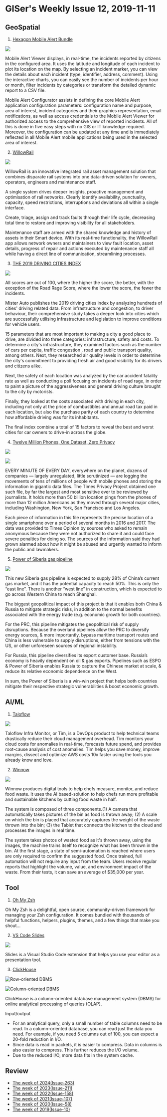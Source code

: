 # GISer's Weekly Issue 12, 2019-11-11

## GeoSpatial

1. [Hexagon Mobile Alert Bundle](https://hexagongeospatial.force.com/mappexchange/#/apps/a0q6A000000a0vXQAQ)

![](https://www.hexagongeospatial.com/-/media/Images/Hexagon/Hexagon%20Core/Geospatial/Smart-MApps/Mobile-Alert/mobile_alert_viewer_screenshot.ashx?h=169&w=300&la=en&hash=CBA1944F90ED556D01375469B72DC03E)

Mobile Alert Viewer displays, in real-time, the incidents reported by citizens in the configured area. It uses the latitude and longitude of each incident to plot its location on the map. By selecting an incident marker, you can view the details about each incident (type, identifier, address, comment). Using the interactive charts, you can easily see the number of incidents per hour or month, filter incidents by categories or transform the detailed dynamic report to a CSV file.

Mobile Alert Configurator assists in defining the core Mobile Alert application configuration parameters: configuration name and purpose, area of interest, incident categories and their graphics representation, email notifications, as well as access credentials to the Mobile Alert Viewer for authorized access to the comprehensive view of reported incidents. All of this is done in five easy steps with no GIS or IT knowledge required. Moreover, the configuration can be updated at any time and is immediately reflected in all Mobile Alert mobile applications being used in the selected area of interest.

2. [WillowRail](https://www.willowrail.com/)

![](https://www.willowrail.com/wp-content/uploads/elementor/thumbs/02-Corrective-Maintenance-2-optimized-1-ofo8j2rfeg28wu22422rq22o0o1z1qienczovx5t6o.png)

WillowRail is an innovative integrated rail asset management solution that combines disparate rail systems into one data-driven solution for owners, operators, engineers and maintenance staff.

A single system drives deeper insights, proactive management and optimisation of rail networks. Clearly identify availability, punctuality, capacity, speed restrictions, interruptions and deviations all within a single interface.

Create, triage, assign and track faults through their life cycle, decreasing total time to restore and improving visibility for all stakeholders.

Maintenance staff are armed with the shared knowledge and history of assets in their Smart device. With its real-time functionality, the WillowRail app allows network owners and maintainers to view fault location, asset details, progress of repair and actions executed by maintenance staff all while having a direct line of communication, streamlining processes.

3. [THE 2019 DRIVING CITIES INDEX](https://www.mister-auto.co.uk/driving-cities-index/)

![](../images/issue-12-1.png)

All scores are out of 100, where the higher the score, the better, with the exception of the Road Rage Score, where the lower the score, the fewer the incidents.

Mister Auto publishes the 2019 driving cities index by analyzing hundreds of cities' driving related data. From infrastructure and congestion, to driver behaviour, their comprehensive study takes a deeper look into cities which are successfully utilising infrastructure and legislation to improve conditions for vehicle users.

15 parameters that are most important to making a city a good place to drive, are divided into three categories: infrastructure, safety and costs. To determine a city's infrastructure, they examined factors such as the number of cars per capita, traffic congestion , road and public transport quality, among others. Next, they researched air quality levels in order to determine the city's commitment to providing fresh air and good visibility for its drivers and citizens alike.

Next, the safety of each location was analyzed by the car accident fatality rate as well as conducting a poll focusing on incidents of road rage, in order to paint a picture of the aggressiveness and general driving culture brought to the city by motorists.

Finally, they looked at the costs associated with driving in each city, including not only at the price of combustibles and annual road tax paid in each location, but also the purchase parity of each country to determine how affordable driving was for its inhabitants.

The final index combine a total of 15 factors to reveal the best and worst cities for car owners to drive-in across the globe.

4. [Twelve Million Phones, One Dataset, Zero Privacy](https://www.nytimes.com/interactive/2019/12/19/opinion/location-tracking-cell-phone.html)

![](https://miro.medium.com/max/4448/1*_GXfUEtkrsGnCMo0LYrXjg.png)

![](https://dgit.com/wp-content/uploads/2019/12/pentagon-1024x521.jpg)

EVERY MINUTE OF EVERY DAY, everywhere on the planet, dozens of companies — largely unregulated, little scrutinized — are logging the movements of tens of millions of people with mobile phones and storing the information in gigantic data files. The Times Privacy Project obtained one such file, by far the largest and most sensitive ever to be reviewed by journalists. It holds more than 50 billion location pings from the phones of more than 12 million Americans as they moved through several major cities, including Washington, New York, San Francisco and Los Angeles.

Each piece of information in this file represents the precise location of a single smartphone over a period of several months in 2016 and 2017. The data was provided to Times Opinion by sources who asked to remain anonymous because they were not authorized to share it and could face severe penalties for doing so. The sources of the information said they had grown alarmed about how it might be abused and urgently wanted to inform the public and lawmakers.

5. [Power of Siberia gas pipeline](https://www.quora.com/How-will-the-power-of-Siberia-gas-pipeline-that-Putin-and-Xi-just-launched-affect-the-global-energy-industry-and-geopolitics)

![](https://qph.fs.quoracdn.net/main-qimg-394db6613e3a122c25601d72fd9fc662)

This new Siberia gas pipeline is expected to supply 28% of China’s current gas market, and it has the potential capacity to reach 50%. This is only the “east line”. There is another “west line” in construction, which is expected to go across Western China to reach Shanghai.

The biggest geopolitical impact of this project is that it enables both China & Russia to mitigate strategic risks, in addition to the normal benefits associated with the energy trade (e.g. economic growth for both countries).

For the PRC, this pipeline mitigates the geopolitical risk of supply disruptions. Because the overland pipelines allow the PRC to diversify energy sources, & more importantly, bypass maritime transport routes and China is less vulnerable to supply disruptions, either from tensions with the US, or other unforeseen sources of regional instability.

For Russia, this pipeline diversifies its export customer base. Russia’s economy is heavily dependent on oil & gas exports. Pipelines such as ESPO & Power of Siberia enables Russia to capture the Chinese market at scale, & reduce its relative economic dependence on the West.

In sum, the Power of Siberia is a win-win project that helps both countries mitigate their respective strategic vulnerabilities & boost economic growth.

## AI/ML

1. [Taloflow](https://www.taloflow.ai/)

![](https://uploads-ssl.webflow.com/5c553e9fc3ddd3400fe58821/5e78ee17ec779e1e823e7481_margingraphic.png)

Taloflow Infra Monitor, or Tim, is a DevOps product to help technical teams drastically reduce their cloud management overhead. Tim monitors your cloud costs for anomalies in real-time, forecasts future spend, and provides root-cause analysis of cost anomalies. Tim helps you save money, improve margins, dissect and optimize AWS costs 10x faster using the tools you already know and love.

2. [Winnow](https://www.winnowsolutions.com/)

![](https://www.winnowsolutions.com/hubfs/giphy.gif)

Winnow produces digital tools to help chefs measure, monitor, and reduce food waste. It uses the AI based-solution to help chefs run more profitable and sustainable kitchens by cutting food waste in half.

The system is composed of three components.(1) A camera that automatically takes pictures of the bin as food is thrown away; (2) A scale on which the bin is placed that accurately captures the weight of the waste thrown into the bin; (3) the Tablet that connects the kitchen to the cloud and processes the images in real time.

The system takes photos of wasted food as it's thrown away, using the images, the machine trains itself to recognize what has been thrown in the bin. At the first stage, a state of semi-automation is reached where users are only required to confirm the suggested food. Once trained, full automation will not require any input from the team. Users receive regular reports that highlight the volume, value, and environment impact of the waste. From their tests, it can save an average of \$35,000 per year.

## Tool

1. [Oh My Zsh](https://github.com/ohmyzsh/ohmyzsh/)

Oh My Zsh is a delightful, open source, community-driven framework for managing your Zsh configuration. It comes bundled with thousands of helpful functions, helpers, plugins, themes, and a few things that make you shout...

2. [VS Code Slides](https://github.com/nicoespeon/vscode-slides)

![](https://github.com/nicoespeon/vscode-slides/raw/master/assets/showcase.gif?raw=true)

Slides is a Visual Studio Code extension that helps you use your editor as a presentation tool.

3. [ClickHouse](https://github.com/ClickHouse/ClickHouse)

![Row-oriented DBMS](https://clickhouse.tech/docs/en/images/row_oriented.gif)

![Column-oriented DBMS](https://clickhouse.tech/docs/en/images/column_oriented.gif)

ClickHouse is a column-oriented database management system (DBMS) for online analytical processing of queries (OLAP).

Input/output

- For an analytical query, only a small number of table columns need to be read. In a column-oriented database, you can read just the data you need. For example, if you need 5 columns out of 100, you can expect a 20-fold reduction in I/O.
- Since data is read in packets, it is easier to compress. Data in columns is also easier to compress. This further reduces the I/O volume.
- Due to the reduced I/O, more data fits in the system cache.

## Review

- [The week of 2024(Issue-263)](../2024/issue-263.md)
- [The week of 2023(Issue-211)](../2023/issue-211.md)
- [The week of 2022(Issue-158)](../2022/issue-158.md)
- [The week of 2021(Issue-107)](../2021/issue-107.md)
- [The week of 2020(Issue-58)](../2020/issue-58.md)
- [The week of 2019(Issue-10)](../2019/issue-10.md)
